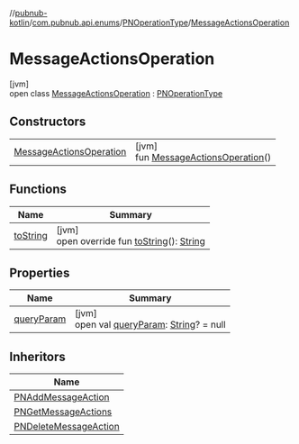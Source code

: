 //[pubnub-kotlin](../../../../index.md)/[com.pubnub.api.enums](../../index.md)/[PNOperationType](../index.md)/[MessageActionsOperation](index.md)

# MessageActionsOperation

[jvm]\
open class [MessageActionsOperation](index.md) : [PNOperationType](../index.md)

## Constructors

| | |
|---|---|
| [MessageActionsOperation](-message-actions-operation.md) | [jvm]<br>fun [MessageActionsOperation](-message-actions-operation.md)() |

## Functions

| Name | Summary |
|---|---|
| [toString](../to-string.md) | [jvm]<br>open override fun [toString](../to-string.md)(): [String](https://kotlinlang.org/api/latest/jvm/stdlib/kotlin/-string/index.html) |

## Properties

| Name | Summary |
|---|---|
| [queryParam](../query-param.md) | [jvm]<br>open val [queryParam](../query-param.md): [String](https://kotlinlang.org/api/latest/jvm/stdlib/kotlin/-string/index.html)? = null |

## Inheritors

| Name |
|---|
| [PNAddMessageAction](../-p-n-add-message-action/index.md) |
| [PNGetMessageActions](../-p-n-get-message-actions/index.md) |
| [PNDeleteMessageAction](../-p-n-delete-message-action/index.md) |
